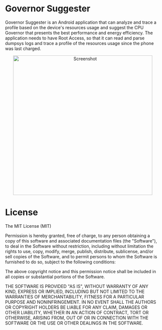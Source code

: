 # Governor Suggester
Governor Suggester is an Android application that can analyze and trace a profile based on the device's resources usage and suggest the CPU Governor that presents the best performance and energy efficiency.
The application needs to have Root Access, so that it can read and parse dumpsys logs and trace a profile of the resources usage since the phone was last charged.

<p align="center">
<img src="https://raw.github.com/lucaslimapoa/governorsuggester/master/Screenshots/GovernorSuggester_SC.png" alt="Screenshot" width="452">
</p>

# License 

The MIT License (MIT)

Permission is hereby granted, free of charge, to any person obtaining a copy
of this software and associated documentation files (the "Software"), to deal
in the Software without restriction, including without limitation the rights
to use, copy, modify, merge, publish, distribute, sublicense, and/or sell
copies of the Software, and to permit persons to whom the Software is
furnished to do so, subject to the following conditions:

The above copyright notice and this permission notice shall be included in all
copies or substantial portions of the Software.

THE SOFTWARE IS PROVIDED "AS IS", WITHOUT WARRANTY OF ANY KIND, EXPRESS OR
IMPLIED, INCLUDING BUT NOT LIMITED TO THE WARRANTIES OF MERCHANTABILITY,
FITNESS FOR A PARTICULAR PURPOSE AND NONINFRINGEMENT. IN NO EVENT SHALL THE
AUTHORS OR COPYRIGHT HOLDERS BE LIABLE FOR ANY CLAIM, DAMAGES OR OTHER
LIABILITY, WHETHER IN AN ACTION OF CONTRACT, TORT OR OTHERWISE, ARISING FROM,
OUT OF OR IN CONNECTION WITH THE SOFTWARE OR THE USE OR OTHER DEALINGS IN THE
SOFTWARE.
